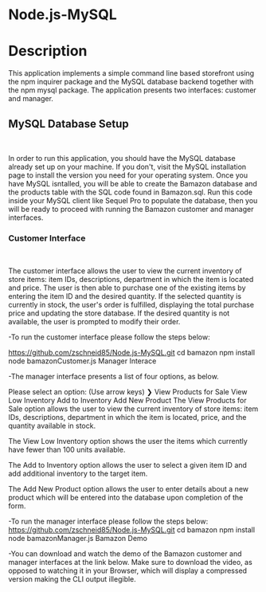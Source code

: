 # Node.js-MySQL
<h1>Description</h1>

This application implements a simple command line based storefront using the npm inquirer package and the MySQL database backend together with the npm mysql package. The application presents two interfaces: customer and manager.

<h2>MySQL Database Setup</h2>
<br>
<p>In order to run this application, you should have the MySQL database already set up on your machine. If you don't, visit the MySQL installation page to install the version you need for your operating system. Once you have MySQL isntalled, you will be able to create the Bamazon database and the products table with the SQL code found in Bamazon.sql. Run this code inside your MySQL client like Sequel Pro to populate the database, then you will be ready to proceed with running the Bamazon customer and manager interfaces.</p>

<h3>Customer Interface</h3>
<br>
<p>The customer interface allows the user to view the current inventory of store items: item IDs, descriptions, department in which the item is located and price. The user is then able to purchase one of the existing items by entering the item ID and the desired quantity. If the selected quantity is currently in stock, the user's order is fulfilled, displaying the total purchase price and updating the store database. If the desired quantity is not available, the user is prompted to modify their order.</p>

-To run the customer interface please follow the steps below:

https://github.com/zschneid85/Node.js-MySQL.git
cd bamazon
npm install
node bamazonCustomer.js
Manager Interace

-The manager interface presents a list of four options, as below.

Please select an option: (Use arrow keys)
❯ View Products for Sale 
  View Low Inventory 
  Add to Inventory 
  Add New Product
The View Products for Sale option allows the user to view the current inventory of store items: item IDs, descriptions, department in which the item is located, price, and the quantity available in stock.

The View Low Inventory option shows the user the items which currently have fewer than 100 units available.

The Add to Inventory option allows the user to select a given item ID and add additional inventory to the target item.

The Add New Product option allows the user to enter details about a new product which will be entered into the database upon completion of the form.

-To run the manager interface please follow the steps below:
https://github.com/zschneid85/Node.js-MySQL.git
cd bamazon
npm install
node bamazonManager.js
Bamazon Demo

-You can download and watch the demo of the Bamazon customer and manager interfaces at the link below. Make sure to download the video, as opposed to watching it in your Browser, which will display a compressed version making the CLI output illegible.

